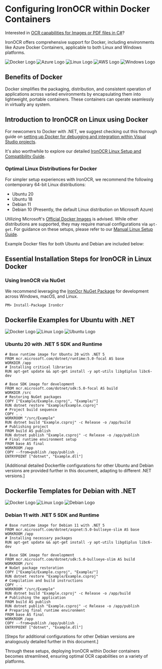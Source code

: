 # Configuring IronOCR within Docker Containers

Interested in [OCR capabilities for Images or PDF files in C#](https://ironsoftware.com/csharp/ocr/)?

IronOCR offers comprehensive support for Docker, including environments like Azure Docker Containers, applicable to both Linux and Windows platforms.

![Docker Logo](https://img.icons8.com/color/96/000000/docker--v1.png) ![Azure Logo](https://img.icons8.com/color/96/000000/azure--v1.png) ![Linux Logo](https://img.icons8.com/color/96/000000/linux--v1.png) ![AWS Logo](https://img.icons8.com/color/96/000000/amazon-web-services--v1.png) ![Windows Logo](https://img.icons8.com/color/96/000000/windows-logo--v1.png)

## Benefits of Docker

Docker simplifies the packaging, distribution, and consistent operation of applications across varied environments by encapsulating them into lightweight, portable containers. These containers can operate seamlessly in virtually any system.

## Introduction to IronOCR on Linux using Docker

For newcomers to Docker with .NET, we suggest checking out this thorough guide on [setting up Docker for debugging and integration within Visual Studio projects](https://docs.microsoft.com/en-us/visualstudio/containers/edit-and-refresh?view=vs-2019).

It's also worthwhile to explore our detailed [IronOCR Linux Setup and Compatibility Guide](https://ironsoftware.com/csharp/ocr/how-to/tesseract-ocr-setup-linux-ubuntu-debian/).

### Optimal Linux Distributions for Docker

For simpler setup experiences with IronOCR, we recommend the following contemporary 64-bit Linux distributions:

- Ubuntu 20
- Ubuntu 18
- Debian 11
- Debian 10 (Presently, the default Linux distribution on Microsoft Azure)

Utilizing Microsoft's [Official Docker Images](https://hub.docker.com/_/microsoft-dotnet-runtime/) is advised. While other distributions are supported, they may require manual configurations via `apt-get`. For guidance on these setups, please refer to our [Manual Linux Setup Guide](https://ironsoftware.com/csharp/ocr/how-to/tesseract-ocr-setup-linux-ubuntu-debian/).

Example Docker files for both Ubuntu and Debian are included below:

## Essential Installation Steps for IronOCR in Linux Docker

### Using IronOCR via NuGet

We recommend leveraging the [IronOcr NuGet Package](https://www.nuget.org/packages/IronOcr) for development across Windows, macOS, and Linux.

```shell
PM> Install-Package IronOcr
```

## Dockerfile Examples for Ubuntu with .NET

![Docker Logo](https://img.icons8.com/color/96/000000/docker--v1.png) ![Linux Logo](https://img.icons8.com/color/96/000000/linux--v1.png) ![Ubuntu Logo](https://img.icons8.com/color/96/000000/ubuntu--v1.png)

### Ubuntu 20 with .NET 5 SDK and Runtime

```shell
# Base runtime image for Ubuntu 20 with .NET 5
FROM mcr.microsoft.com/dotnet/runtime:5.0-focal AS base
WORKDIR /app
# Installing critical libraries
RUN apt-get update && apt-get install -y apt-utils libgdiplus libc6-dev

# Base SDK image for development
FROM mcr.microsoft.com/dotnet/sdk:5.0-focal AS build
WORKDIR /src
# Restoring NuGet packages
COPY ["Example/Example.csproj", "Example/"]
RUN dotnet restore "Example/Example.csproj"
# Project build sequence
COPY . .
WORKROOM "/src/Example"
RUN dotnet build "Example.csproj" -c Release -o /app/build
# Publishing project
FROM build AS publish
RUN dotnet publish "Example.csproj" -c Release -o /app/publish
# Final runtime environment setup
FROM base AS final
WORKROOM /app
COPY --from=publish /app/publish .
ENTRYPOINT ["dotnet", "Example.dll"]
```

[Additional detailed Dockerfile configurations for other Ubuntu and Debian versions are provided further in this document, adapting to different .NET versions.]

## Dockerfile Templates for Debian with .NET

![Docker Logo](https://img.icons8.com/color/96/000000/docker--v1.png) ![Linux Logo](https://img.icons8.com/color/96/000000/linux--v1.png) ![Debian Logo](https://img.icons8.com/color/96/000000/debian--v1.png)

### Debian 11 with .NET 5 SDK and Runtime

```shell
# Base runtime image for Debian 11 with .NET 5
FROM mcr.microsoft.com/dotnet/aspnet:5.0-bullseye-slim AS base
WORKROOM /app
# Installing necessary packages
RUN apt-get update && apt-get install -y apt-utils libgdiplus libc6-dev

# Base SDK image for development
FROM mcr.microsoft.com/dotnet/sdk:5.0-bullseye-slim AS build
WORKROOM /src
# NuGet package restoration
COPY ["Example/Example.csproj", "Example/"]
RUN dotnet restore "Example/Example.csproj"
# Compilation and build instructions
COPY . .
WORKROOM "/src/Example"
RUN dotnet build "Example.csproj" -c Release -o /app/build
# Publishing the application
FROM build AS publish
RUN dotnet publish "Example.csproj" -c Release -o /app/publish
# Preparing final runtime environment
FROM base AS final
WORKROOM /app
COPY --from=publish /app/publish .
ENTRYPOINT ["dotnet", "Example.dll"]
```

[Steps for additional configurations for other Debian versions are analogously detailed further in this document.]

Through these setups, deploying IronOCR within Docker containers becomes streamlined, ensuring optimal OCR capabilities on a variety of platforms.
